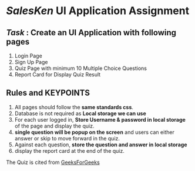<h1><em>SalesKen</em> UI Application Assignment</h1>

<h2><em>Task</em> : Create an UI Application with following pages</h2>
<ol>
    <li>Login Page</li>
    <li>Sign Up Page</li>
    <li>Quiz Page with minimum 10 Multiple Choice Questions</li>
    <li>Report Card for Display Quiz Result</li>
</ol>

<h2>Rules and KEYPOINTS</h2>
<ol>
    <li>All pages should follow the <strong>same standards css</strong>.</li>
    <li>Database is not required as <strong>Local storage we can use</strong></li>
    <li>For each user logged in, <strong>Store Username & password in local storage</strong> of the page and display the quiz.</li>
    <li><strong>single question will be popup on the screen</strong> and users can either answer or skip to move forward in the quiz.</li>
    <li>Against each question, <strong>store the question and answer in local storage</strong></li>
    <li>display the report card at the end of the quiz.</li>
</ol>

<p>The Quiz is cited from <a href="https://www.geeksforgeeks.org/react-js-quiz-set-1/">GeeksForGeeks</a></p>
